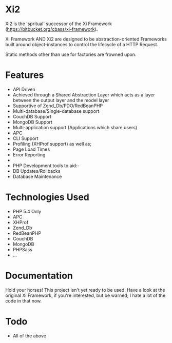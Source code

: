 Xi2
===

Xi2 is the 'spritual' successor of the Xi Framework (https://bitbucket.org/cbass/xi-framework).

Xi Framework AND Xi2 are designed to be abstraction-oriented Frameworks built around object-instances
to control the lifecycle of a HTTP Request.

Static methods other than use for factories are frowned upon.

Features
====

* API Driven
 * Achieved through a Shared Abstraction Layer which acts as a layer between the output layer and the model layer
* Supportive of Zend_Db/PDO/RedBeanPHP
 * Multi-database/Single-database support
* CouchDB Support
* MongoDB Support
* Multi-application support (Applications which share users)
* APC
* CLI Support
* Profiling (XHProf support) as well as;
 * Page Load Times
 * Error Reporting
 * 
* PHP Development tools to aid:-
 * DB Updates/Rollbacks
 * Database Maintenance

Technologies Used
====
* PHP 5.4 Only
* APC
* XHProf
* Zend_Db
* RedBeanPHP
* CouchDB
* MongoDB
* PHPSass
* ...

Documentation
====

Hold your horses! This project isn't yet ready to be used. 
Have a look at the original Xi Framework, if you're interested, but be warned; I hate a lot of the code in that now.

Todo
====

* All of the above